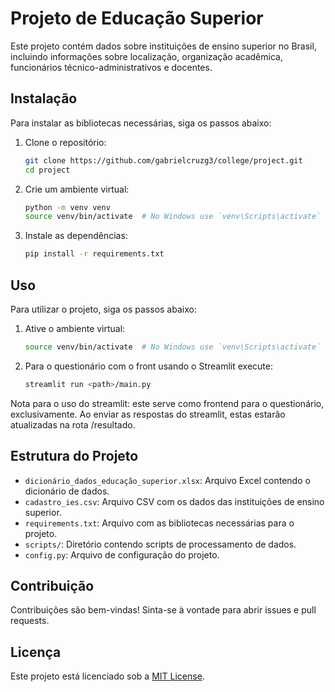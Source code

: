 # Projeto de Educação Superior

Este projeto contém dados sobre instituições de ensino superior no Brasil, incluindo informações sobre localização, organização acadêmica, funcionários técnico-administrativos e docentes.

## Instalação

Para instalar as bibliotecas necessárias, siga os passos abaixo:

1. Clone o repositório:
    ```bash
    git clone https://github.com/gabrielcruzg3/college/project.git
    cd project
    ```

2. Crie um ambiente virtual:
    ```bash
    python -m venv venv
    source venv/bin/activate  # No Windows use `venv\Scripts\activate`
    ```

3. Instale as dependências:
    ```bash
    pip install -r requirements.txt
    ```

## Uso

Para utilizar o projeto, siga os passos abaixo:

1. Ative o ambiente virtual:
    ```bash
    source venv/bin/activate  # No Windows use `venv\Scripts\activate`
    ```

2. Para o questionário com o front usando o Streamlit execute:
    ```bash
    streamlit run <path>/main.py
    ```

Nota para o uso do streamlit: este serve como frontend para o questionário, exclusivamente. Ao enviar as respostas do streamlit, estas estarão atualizadas na rota /resultado.


## Estrutura do Projeto

- `dicionário_dados_educação_superior.xlsx`: Arquivo Excel contendo o dicionário de dados.
- `cadastro_ies.csv`: Arquivo CSV com os dados das instituições de ensino superior.
- `requirements.txt`: Arquivo com as bibliotecas necessárias para o projeto.
- `scripts/`: Diretório contendo scripts de processamento de dados.
- `config.py`: Arquivo de configuração do projeto.

## Contribuição

Contribuições são bem-vindas! Sinta-se à vontade para abrir issues e pull requests.

## Licença

Este projeto está licenciado sob a [MIT License](LICENSE).